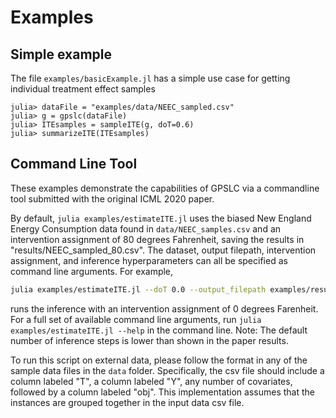 # Examples

## Simple example

The file `examples/basicExample.jl` has a simple use case for getting 
individual treatment effect samples
```@doc
julia> dataFile = "examples/data/NEEC_sampled.csv"
julia> g = gpslc(dataFile)
julia> ITEsamples = sampleITE(g, doT=0.6)
julia> summarizeITE(ITEsamples)
```


## Command Line Tool

These examples demonstrate the capabilities of GPSLC via a commandline tool submitted with the original ICML 2020 paper.

By default, `julia examples/estimateITE.jl` uses the biased New England Energy Consumption data found in `data/NEEC_samples.csv` and an intervention assignment of 80 degrees Fahrenheit, saving the results in "results/NEEC_sampled_80.csv". The dataset, output filepath, intervention assignment, and inference hyperparameters can all be specified as command line arguments. For example,   

```bash
julia examples/estimateITE.jl --doT 0.0 --output_filepath examples/results/NEEC_samples_0.csv
```

runs the inference with an intervention assignment of 0 degrees Farenheit. For a full set of available command line arguments, run `julia examples/estimateITE.jl --help` in the command line. Note: The default number of inference steps is lower than shown in the paper results.

To run this script on external data, please follow the format in any of the sample data files in the `data` folder. Specifically, the csv file should include a column labeled "T", a column labeled "Y", any number of covariates, followed by a column labeled "obj". This implementation assumes that the instances are grouped together in the input data csv file.

